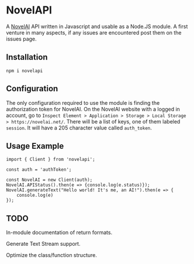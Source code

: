 # NovelAPI
A [NovelAI](https://novelai.net/) API written in Javascript and usable as a Node.JS module. A first venture in many aspects, if any issues are encountered post them on the issues page.

## Installation
`npm i novelapi`

## Configuration
The only configuration required to use the module is finding the authorization token for NovelAI. 
On the NovelAI website with a logged in account, go to `Inspect Element > Application > Storage > Local Storage > https://novelai.net/`. There will be a list of keys, one of them labeled `session`. It will have a 205 character value called `auth_token`.

## Usage Example
```
import { Client } from 'novelapi';

const auth = 'authToken';

const NovelAI = new Client(auth);
NovelAI.APIStatus().then(e => {console.log(e.status)});
NovelAI.generateText("Hello world! It's me, an AI!").then(e => {
    console.log(e)
});
```

## TODO
In-module documentation of return formats.

Generate Text Stream support.

Optimize the class/function structure.